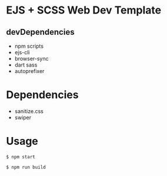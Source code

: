 # EJS + SCSS Web Dev Template

## devDependencies

- npm scripts
- ejs-cli
- browser-sync
- dart sass
- autoprefixer

# Dependencies

- sanitize.css
- swiper

# Usage

```
$ npm start
```

```
$ npm run build
```
